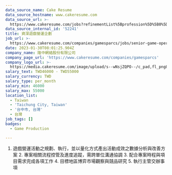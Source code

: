 ```yaml
---
data_source_name: Cake Resume
data_source_hostname: www.cakeresume.com
data_source_url: >-
  https://www.cakeresume.com/jobs?refinementList%5Bprofession%5D%5B0%5D=game-production&range%5Bsalary_range%5D%5Bmin%5D=100000
data_source_internal_id: '52241'
title: 資深遊戲營運企劃
job_url: >-
  https://www.cakeresume.com/companies/gamesparcs/jobs/senior-game-operation-planner
date: 2023-01-30T08:01:25.904Z
company_name: 隆中網絡股份有限公司
company_page_url: 'https://www.cakeresume.com/companies/gamesparcs'
company_logo_url: >-
  https://media.cakeresume.com/image/upload/s--wNsjZQPO--/c_pad,fl_png8,h_200,w_200/v1672363006/iqn45aarox9yomr9pxcj.png
salary_text: TWD46000 - TWD55000
salary_currency: TWD
salary_type: per_month
salary_min: 46000
salary_max: 55000
location_list:
  - Taiwan
  - 'Taichung City, Taiwan'
  - '台中市, 台灣'
  - 台灣
job_tags: []
badges:
  - Game Production

---
```


1. 遊戲營運活動之規劃、執行，並以量化方式產出活動成效之數據分析與改善方案 2. 專案相關流程控管及進度追蹤，需跨單位溝通協調 3. 配合專案時程與項目需求完成各項工作 4. 目標地區博弈市場觀察與競品研究 5. 執行主管交辦事項